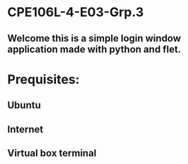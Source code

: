 # CPE106L-4-E03-Grp.3
## Welcome this is a simple login window application made with python and flet.
# Prequisites:
## Ubuntu
## Internet
## Virtual box terminal
